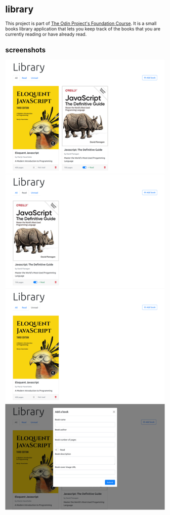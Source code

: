 # library

This project is part of [The Odin Project's Foundation Course](https://www.theodinproject.com/paths/full-stack-javascript/courses/javascript/lessons/library).
It is a small books library application that lets you keep track of the books
that you are currently reading or have already read.

## screenshots

![first screenshot](./screenshot1.png)
![second screenshot](./screenshot2.png)
![third screenshot](./screenshot3.png)
![fourth screenshot](./screenshot4.png)
